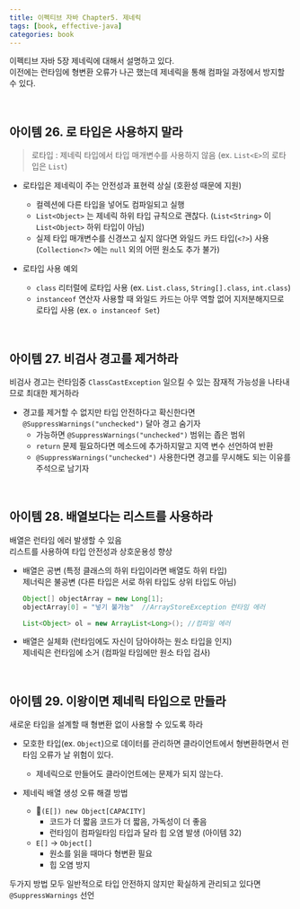 ```yaml
---
title: 이펙티브 자바 Chapter5. 제네릭
tags: [book, effective-java]
categories: book
---
```



이펙티브 자바 5장 제네릭에 대해서 설명하고 있다.  
이전에는 런타임에 형변환 오류가 나곤 했는데 제네릭을 통해 컴파일 과정에서 방지할 수 있다.   

<!--more-->

<br/>

## 아이템 26. 로 타입은 사용하지 말라

> 로타입 : 제네릭 타입에서 타입 매개변수를 사용하지 않음 (ex. `List<E>`의 로타입은 `List`)

- 로타입은 제네릭이 주는 안전성과 표현력 상실 (호환성 때문에 지원)
  - 컬렉션에 다른 타입을 넣어도 컴파일되고 실행
  - `List<Object>` 는 제네릭 하위 타입 규칙으로 괜찮다. (`List<String>` 이 `List<Object>` 하위 타입이 아님)
  - 실제 타입 매개변수를 신경쓰고 싶지 않다면 와일드 카드 타입(`<?>`) 사용 (`Collection<?>` 에는 `null` 외의 어떤 원소도 추가 불가)

- 로타입 사용 예외
  - `class` 리터럴에 로타입 사용 (ex. `List.class`, `String[].class`, `int.class`)
  - `instanceof` 연산자 사용할 때 와일드 카드는 아무 역할 없어 지저분해지므로 로타입 사용 (ex. `o instanceof Set`)

<br/>

## 아이템 27. 비검사 경고를 제거하라

비검사 경고는 런타임중 `ClassCastException` 일으킬 수 있는 잠재적 가능성을 나타내므로 최대한 제거하라

- 경고를 제거할 수 없지만 타입 안전하다고 확신한다면 `@SuppressWarnings("unchecked")` 달아 경고 숨기자
  - 가능하면 `@SuppressWarnings("unchecked")` 범위는 좁은 범위
  - `return` 문제 필요하다면 메소드에 추가하지말고 지역 변수 선언하여 반환
  - `@SuppressWarnings("unchecked")` 사용한다면 경고를 무시해도 되는 이유를 주석으로 남기자
  
<br/>

## 아이템 28. 배열보다는 리스트를 사용하라

배열은 런타임 에러 발생할 수 있음  
리스트를 사용하여 타입 안전성과 상호운용성 향상

- 배열은 공변 (특정 클래스의 하위 타입이라면 배열도 하위 타입)  
  제너릭은 불공변 (다른 타입은 서로 하위 타입도 상위 타입도 아님)
  ```java
  Object[] objectArray = new Long[1];
  objectArray[0] = "넣기 불가능"  //ArrayStoreException 런타임 에러
  
  List<Object> ol = new ArrayList<Long>(); //컴파일 에러
  ```
  
- 배열은 실체화 (런타임에도 자신이 담아야하는 원소 타입을 인지)  
  제네릭은 런타임에 소거 (컴파일 타임에만 원소 타입 검사)

<br/>

## 아이템 29. 이왕이면 제네릭 타입으로 만들라

새로운 타입을 설계할 때 형변환 없이 사용할 수 있도록 하라

- 모호한 타입(ex. `Object`)으로 데이터를 관리하면 클라이언트에서 형변환하면서 런타임 오류가 날 위험이 있다.
  - 제네릭으로 만들어도 클라이언트에는 문제가 되지 않는다.

- 제네릭 배열 생성 오류 해결 방법
  - ￿`(E[]) new Object[CAPACITY]` 
    - 코드가 더 짧음  코드가 더 짧음, 가독성이 더 좋음
    - 런타임이 컴파일타임 타입과 달라 힙 오염 발생 (아이템 32)
  - `E[]` → `Object[]`
    - 원소를 읽을 때마다 형변환 필요
    - 힙 오염 방지  

두가지 방법 모두 일반적으로 타입 안전하지 않지만 확실하게 관리되고 있다면 `@SuppressWarnings` 선언


